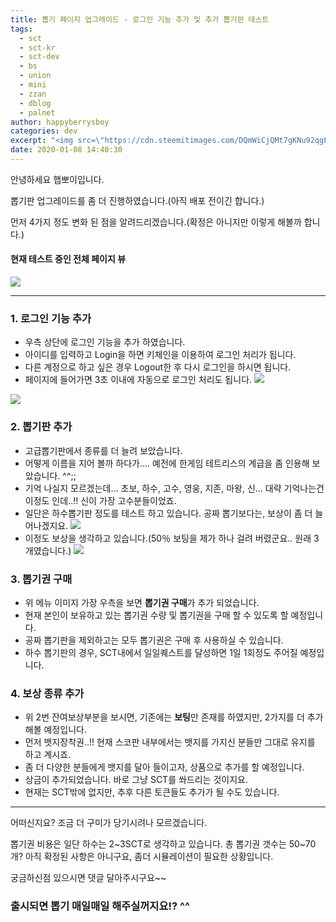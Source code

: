```yaml
---
title: 뽑기 페이지 업그레이드 - 로그인 기능 추가 및 추가 뽑기판 테스트
tags:
  - sct
  - sct-kr
  - sct-dev
  - bs
  - union
  - mini
  - zzan
  - dblog
  - palnet
author: happyberrysboy
categories: dev
excerpt: "<img src=\"https://cdn.steemitimages.com/DQmWiCjQMt7gKNu92qgENv1kKMaq6cdwCSrsRtWmoQp1y9C/image.png\" />\r\n안녕하세요 햅뽀이입니다.     뽑기판 업그레이드를 좀 더 진행하였습니다.(아직 배포 전이긴 합니다.)    먼저 4가지 정도 변화 된 점을 알려드리겠습니다.(확정은 아니지만 이렇게 해볼까 합니다.)    #### 현재 테스트 중인 전체 페이지 뷰      ___    ### 1.  로그인 기능 추가  - 우측 상단에 로그인 기능을 추가 하였습니다.  - ....."
date: 2020-01-08 14:40:30
---
```


안녕하세요 햅뽀이입니다.

 뽑기판 업그레이드를 좀 더 진행하였습니다.(아직 배포 전이긴 합니다.)

먼저 4가지 정도 변화 된 점을 알려드리겠습니다.(확정은 아니지만 이렇게 해볼까 합니다.)

#### 현재 테스트 중인 전체 페이지 뷰
![](https://cdn.steemitimages.com/DQmWiCjQMt7gKNu92qgENv1kKMaq6cdwCSrsRtWmoQp1y9C/image.png)

___

### 1.  로그인 기능 추가
- 우측 상단에 로그인 기능을 추가 하였습니다.
- 아이디를 입력하고 Login을 하면 키체인을 이용하여 로그인 처리가 됩니다.
- 다른 계정으로 하고 싶은 경우 Logout한 후 다시 로그인을 하시면 됩니다.
- 페이지에 들어가면 3초 이내에 자동으로 로그인 처리도 됩니다.
![](https://cdn.steemitimages.com/DQmVVtg8Jjv1tFMxxiHJuZRfmMqs7cNFSBSLxhegvJgjBkz/image.png)

![](https://cdn.steemitimages.com/DQmPuLo5obkNR2XDaP8ekTSTtKcDeFs1VbayA52ba171KbP/image.png)


### 2. 뽑기판 추가
- 고급뽑기판에서 종류를 더 늘려 보았습니다.
- 어떻게 이름을 지어 볼까 하다가…. 예전에 한게임 테트리스의 계급을 좀 인용해 보았습니다. ^^;;
- 기억 나실지 모르겠는데… 초보, 하수, 고수, 영웅, 지존, 마왕, 신… 대략 기억나는건 이정도 인데..!! 신이 가장 고수분들이었죠.
- 일단은 하수뽑기판 정도를 테스트 하고 있습니다. 공짜 뽑기보다는, 보상이 좀 더 늘어나겠지요. 
![](https://cdn.steemitimages.com/DQmaxbtkypzvXAgEUYcUfhNzos5JvNnSVnufXXMVtY86dHo/image.png)
- 이정도 보상을 생각하고 있습니다.(50％ 보팅을 제가 하나 걸려 버렸군요.. 원래 3개였습니다.)
![](https://cdn.steemitimages.com/DQmceLyxF3LXJQeB1hehWG7ZYjE8VqAGuVtmy8MrFcYSqja/image.png)

### 3. 뽑기권 구매
- 위 메뉴 이미지 가장 우측을 보면 **뽑기권 구매**가 추가 되었습니다.
- 현재 본인이 보유하고 있는 뽑기권 수량 및 뽑기권을 구매 할 수 있도록 할 예정입니다.
- 공짜 뽑기판을 제외하고는 모두 뽑기권은 구매 후 사용하실 수 있습니다.
- 하수 뽑기판의 경우, SCT내에서 일일퀘스트를 달성하면 1일 1회정도 주어질 예정입니다.

### 4. 보상 종류 추가
- 위 2번 잔여보상부분을 보시면, 기존에는 **보팅**만 존재를 하였지만, 2가지를 더 추가 해볼 예정입니다.
- 먼저 뱃지장착권..!! 현재 스코판 내부에서는 뱃지를 가지신 분들만 그대로 유지를 하고 계시죠.
- 좀 더 다양한 분들에게 뱃지를 달아 들이고자, 상품으로 추가를 할 예정입니다.
- 상금이 추가되었습니다. 바로 그냥 SCT를 쏴드리는 것이지요.
- 현재는 SCT밖에 없지만, 추후 다른 토큰들도 추가가 될 수도 있습니다.

___

어떠신지요? 조금 더 구미가 당기시려나 모르겠습니다.

뽑기권 비용은 일단 하수는 2~3SCT로 생각하고 있습니다. 총 뽑기권 갯수는 50~70개? 아직 확정된 사항은 아니구요, 좀더 시뮬레이션이 필요한 상황입니다.

궁금하신점 있으시면 댓글 달아주시구요~~ 

### 출시되면 뽑기 매일매일 해주실꺼지요!? ^^

